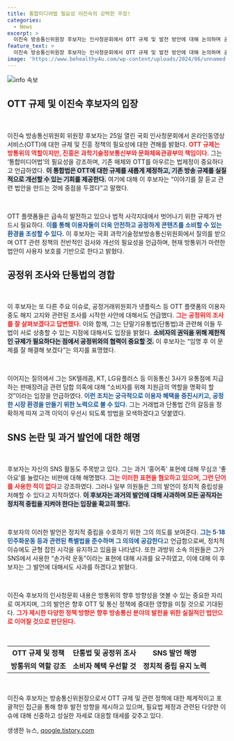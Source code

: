 ```yaml
---
title: 통합미디어법 필요성 이진숙의 강력한 주장!
categories:
  - News
excerpt: >
  이진숙 방송통신위원장 후보자는 인사청문회에서 OTT 규제 및 발전 방안에 대해 논의하며 공정거래법과 소비자 혜택을 조율할 것이라고 밝혔습니다. SNS 논란에 대해서는 사과의 뜻을 전했습니다. 클릭해서 더 자세한 내용을 확인하세요!
feature_text: >
  이진숙 방송통신위원장 후보자는 인사청문회에서 OTT 규제 및 발전 방안에 대해 논의하며 공정거래법과 소비자 혜택을 조율할 것이라고 밝혔습니다. SNS 논란에 대해서는 사과의 뜻을 전했습니다. 클릭해서 더 자세한 내용을 확인하세요!
image: 'https://www.behealthy4u.com/wp-content/uploads/2024/06/unnamed-file.png'
---
```


<p><img src="https://www.behealthy4u.com/wp-content/uploads/2024/06/unnamed-file.png" alt="info 속보" /></p>

<h2 data-ke-size="size26">OTT 규제 및 이진숙 후보자의 입장</h2>

<p data-ke-size="size16">&nbsp;</p>

<p>이진숙 방송통신위원회 위원장 후보자는 25일 열린 국회 인사청문회에서 온라인동영상서비스(OTT)에 대한 규제 및 진흥 정책의 필요성에 대한 견해를 밝혔다. <b><span style="color: #ee2323;">OTT 규제는 방통위의 역할이지만, 진흥은 과학기술정보통신부와 문화체육관광부의 책임이다.</span></b> 그는 ‘통합미디어법’의 필요성을 강조하며, 기존 매체와 OTT를 아우르는 법제정이 중요하다고 언급하였다. <b><span style="background-color: #21538527;">이 통합법은 OTT에 대한 규제를 새롭게 제정하고, 기존 방송 규제를 실질적으로 개선할 수 있는 기회를 제공한다.</span></b> 여기에 대해 이 후보자는 “이야기를 잘 듣고 관련 법안을 만드는 것에 중점을 두겠다”고 말했다. </p>

<p data-ke-size="size16">&nbsp;</p>

<p>OTT 플랫폼들은 급속히 발전하고 있으나 법적 사각지대에서 벗어나기 위한 규제가 반드시 필요하다. <b><span style="color: #1a5490;">이를 통해 이용자들이 더욱 안전하고 공정하게 콘텐츠를 소비할 수 있는 환경을 조성할 수 있다.</span></b> 이 후보자는 국회 과학기술정보방송통신위원회에서 질의를 받으며 OTT 관련 정책의 전반적인 검사와 개선의 필요성을 언급하며, 현재 방통위가 마련한 법안이 사용자 보호를 기반으로 한다고 밝혔다. </p>

<h2 data-ke-size="size26">공정위 조사와 단통법의 경합</h2>

<p data-ke-size="size16">&nbsp;</p>

<p>이 후보자는 또 다른 주요 이슈로, 공정거래위원회가 넷플릭스 등 OTT 플랫폼의 이용자 중도 해지 고지와 관련된 조사를 시작한 사안에 대해서도 언급했다. <b><span style="color: #ee2323;">그는 공정위의 조사를 잘 살펴보겠다고 답변했다.</span></b> 이와 함께, 그는 단말기유통법(단통법)과 관련해 이들 두 법이 서로 상충할 수 있는 지점에 대해서도 입장을 밝혔다. <b><span style="background-color: #21538527;">소비자의 권익을 위해 제한적인 규제가 필요하다는 점에서 공정위와의 협력이 중요할 것.</span></b> 이 후보자는 “임명 후 이 문제를 잘 해결해 보겠다”는 의지를 표명했다. </p>

<p data-ke-size="size16">&nbsp;</p>

<p>이어지는 질의에서 그는 SK텔레콤, KT, LG유플러스 등 이동통신 3사가 유통점에 지급하는 판매장려금 관련 담합 의혹에 대해 “소비자를 위해 지원금의 역할을 명확히 할 것”이라는 입장을 언급하였다. <b><span style="color: #1a5490;">이런 조치는 궁극적으로 이용자 혜택을 증진시키고, 공정한 시장 환경을 만들기 위한 노력으로 볼 수 있다.</span></b> 그는 거래법과 단통법 간의 갈등을 정확하게 따져 고객 이익이 우선시 되도록 방법을 모색하겠다고 덧붙였다.</p>

<h2 data-ke-size="size26">SNS 논란 및 과거 발언에 대한 해명</h2>

<p data-ke-size="size16">&nbsp;</p>

<p>후보자는 자신의 SNS 활동도 주목받고 있다. 그는 과거 ‘홍어족’ 표현에 대해 무심코 ‘좋아요’를 눌렀다는 비판에 대해 해명했다. <b><span style="color: #ee2323;">그는 이러한 표현을 혐오하고 있으며, 그런 단어를 사용한 적이 없다</span></b>고 강조하였다. 그러나 일부 의원들은 그의 발언이 정치적 중립성을 저해할 수 있다고 지적하였다. <b><span style="background-color: #21538527;">이 후보자는 과거의 발언에 대해 사과하며 모든 공직자는 정치적 중립을 지켜야 한다는 입장을 확고히 했다.</span></b></p>

<p data-ke-size="size16">&nbsp;</p>

<p>후보자의 이러한 발언은 정치적 중립을 수호하기 위한 그의 의도를 보여준다. <b><span style="color: #1a5490;">그는 5·18민주화운동 등과 관련된 특별법을 준수하며 그 의의에 공감한다</span></b>고 언급함으로써, 정치적 이슈에도 균형 잡힌 시각을 유지하고 있음을 나타냈다. 또한 과방위 소속 의원들은 그가 SNS에서 사용한 “손가락 운동”이라는 표현에 대해 사과를 요구하였고, 이에 대해 이 후보자는 그 발언에 대해서도 사과를 하겠다고 밝혔다. </p>

<p data-ke-size="size16">&nbsp;</p>

<p>이진숙 후보자의 인사청문회 내용은 방통위의 향후 방향성을 엿볼 수 있는 중요한 자리로 여겨지며, 그의 발언은 향후 OTT 및 통신 정책에 중대한 영향을 미칠 것으로 기대된다. <b><span style="color: #ee2323;">그가 제시한 다양한 정책 방향은 향후 방송통신 분야의 발전을 위한 실질적인 법안으로 이어질 것으로 판단된다.</span></b> </p>

<p data-ke-size="size16">&nbsp;</p>

<table style="width: 100%; border-collapse: collapse;">
    <tr>
        <td style="text-align: center; height: 17px;"><b>OTT 규제 및 정책</b></td>
        <td style="text-align: center; height: 17px;"><b>단통법 및 공정위 조사</b></td>
        <td style="text-align: center; height: 17px;"><b>SNS 발언 해명</b></td>
    </tr>
    <tr>
        <td style="text-align: center; height: 17px;"><b>방통위의 역할 강조</b></td>
        <td style="text-align: center; height: 17px;"><b>소비자 혜택 우선할 것</b></td>
        <td style="text-align: center; height: 17px;"><b>정치적 중립 유지 노력</b></td>
    </tr>
</table>

<p data-ke-size="size16">&nbsp;</p>

<p>이진숙 후보자는 방송통신위원장으로서 OTT 규제 및 관련 정책에 대한 체계적이고 포괄적인 접근을 통해 향후 발전 방향을 제시하고 있으며, 필요법 제정과 관련된 다양한 이슈에 대해 신중하고 성실한 자세로 대응할 태세를 갖추고 있다.</p>
생생한 뉴스, <a href="https://qoogle.tistory.com" rel="dofollow">qoogle.tistory.com</a>


